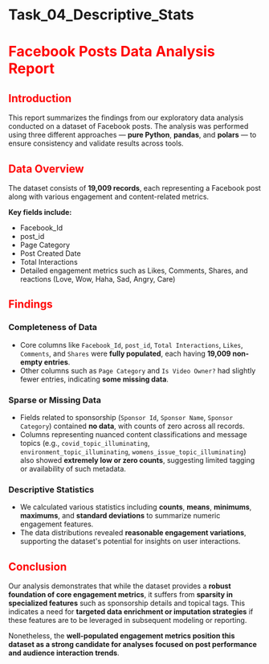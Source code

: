 # Task_04_Descriptive_Stats

<h1 style="color:red;">Facebook Posts Data Analysis Report</h1>

<h2 style="color:red;">Introduction</h2>
<p>
This report summarizes the findings from our exploratory data analysis conducted on a dataset of Facebook posts. 
The analysis was performed using three different approaches — <strong>pure Python</strong>, <strong>pandas</strong>, and <strong>polars</strong> — to ensure consistency and validate results across tools.
</p>

<h2 style="color:red;">Data Overview</h2>
<p>
The dataset consists of <strong>19,009 records</strong>, each representing a Facebook post along with various engagement and content-related metrics.
</p>

<strong>Key fields include:</strong>
<ul>
  <li>Facebook_Id</li>
  <li>post_id</li>
  <li>Page Category</li>
  <li>Post Created Date</li>
  <li>Total Interactions</li>
  <li>Detailed engagement metrics such as Likes, Comments, Shares, and reactions (Love, Wow, Haha, Sad, Angry, Care)</li>
</ul>

<h2 style="color:red;">Findings</h2>

<h3>Completeness of Data</h3>
<ul>
  <li>Core columns like <code>Facebook_Id</code>, <code>post_id</code>, <code>Total Interactions</code>, <code>Likes</code>, <code>Comments</code>, and <code>Shares</code> were <strong>fully populated</strong>, each having <strong>19,009 non-empty entries</strong>.</li>
  <li>Other columns such as <code>Page Category</code> and <code>Is Video Owner?</code> had slightly fewer entries, indicating <strong>some missing data</strong>.</li>
</ul>

<h3>Sparse or Missing Data</h3>
<ul>
  <li>Fields related to sponsorship (<code>Sponsor Id</code>, <code>Sponsor Name</code>, <code>Sponsor Category</code>) contained <strong>no data</strong>, with counts of zero across all records.</li>
  <li>Columns representing nuanced content classifications and message topics (e.g., <code>covid_topic_illuminating</code>, <code>environment_topic_illuminating</code>, <code>womens_issue_topic_illuminating</code>) also showed <strong>extremely low or zero counts</strong>, suggesting limited tagging or availability of such metadata.</li>
</ul>

<h3>Descriptive Statistics</h3>
<ul>
  <li>We calculated various statistics including <strong>counts</strong>, <strong>means</strong>, <strong>minimums</strong>, <strong>maximums</strong>, and <strong>standard deviations</strong> to summarize numeric engagement features.</li>
  <li>The data distributions revealed <strong>reasonable engagement variations</strong>, supporting the dataset's potential for insights on user interactions.</li>
</ul>

<h2 style="color:red;">Conclusion</h2>
<p>
Our analysis demonstrates that while the dataset provides a <strong>robust foundation of core engagement metrics</strong>, it suffers from <strong>sparsity in specialized features</strong> such as sponsorship details and topical tags. 
This indicates a need for <strong>targeted data enrichment or imputation strategies</strong> if these features are to be leveraged in subsequent modeling or reporting.
</p>
<p>
Nonetheless, the <strong>well-populated engagement metrics position this dataset as a strong candidate for analyses focused on post performance and audience interaction trends</strong>.
</p>
